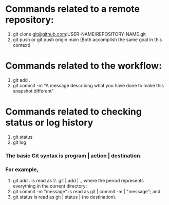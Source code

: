 # Commands related to a remote repository:
1. git clone git@github.com:USER-NAME/REPOSITORY-NAME.git
2. git push or git push origin main (Both accomplish the same goal in this context)
# Commands related to the workflow:
1. git add .
2. git commit -m "A message describing what you have done to make this snapshot different"
# Commands related to checking status or log history
1. git status
2. git log
### The basic Git syntax is program | action | destination.

### For example,

1. git add . is read as 2. git | add | ., where the period represents everything in the current directory;
3. git commit -m "message" is read as git | commit -m | "message"; and
4. git status is read as git | status | (no destination).
